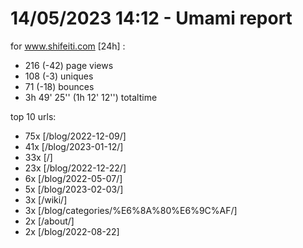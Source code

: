 # 14/05/2023 14:12 - Umami report
for www.shifeiti.com [24h] :

 - 216 (-42) page views
 - 108 (-3) uniques
 - 71 (-18) bounces
 - 3h 49' 25'' (1h 12' 12'') totaltime


top 10 urls:
 - 75x [/blog/2022-12-09/]
 - 41x [/blog/2023-01-12/]
 - 33x [/]
 - 23x [/blog/2022-12-22/]
 - 6x [/blog/2022-05-07/]
 - 5x [/blog/2023-02-03/]
 - 3x [/wiki/]
 - 3x [/blog/categories/%E6%8A%80%E6%9C%AF/]
 - 2x [/about/]
 - 2x [/blog/2022-08-22]


